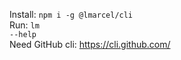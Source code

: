 Install: <code>npm i -g @lmarcel/cli</code>
<br/>
Run:  <code>lm --help</code>
<br/>
Need GitHub cli: https://cli.github.com/